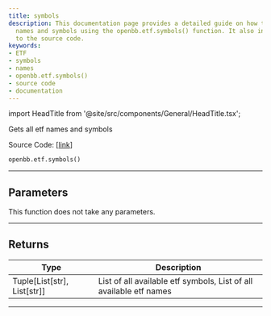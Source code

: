```yaml
---
title: symbols
description: This documentation page provides a detailed guide on how to get all ETF
  names and symbols using the openbb.etf.symbols() function. It also includes a link
  to the source code.
keywords:
- ETF
- symbols
- names
- openbb.etf.symbols()
- source code
- documentation
---
```


import HeadTitle from '@site/src/components/General/HeadTitle.tsx';

<HeadTitle title="etf.symbols - Reference | OpenBB SDK Docs" />

Gets all etf names and symbols

Source Code: [[link](https://github.com/OpenBB-finance/OpenBBTerminal/tree/main/openbb_terminal/etf/stockanalysis_model.py#L19)]

```python
openbb.etf.symbols()
```

---

## Parameters

This function does not take any parameters.

---

## Returns

| Type | Description |
| ---- | ----------- |
| Tuple[List[str], List[str]] | List of all available etf symbols, List of all available etf names |
---
